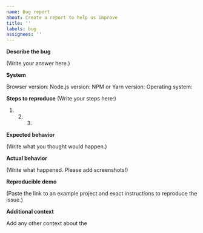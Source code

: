 ```yaml
---
name: Bug report
about: Create a report to help us improve
title: ''
labels: bug
assignees: ''
---
```


**Describe the bug**

(Write your answer here.)

**System**

Browser version:
Node.js version:
NPM or Yarn version:
Operating system:

**Steps to reproduce**
(Write your steps here:)

1. 2. 3.

**Expected behavior**

(Write what you thought would happen.)

**Actual behavior**

(Write what happened. Please add screenshots!)

**Reproducible demo**

(Paste the link to an example project and exact instructions to reproduce the issue.)

**Additional context**

Add any other context about the
